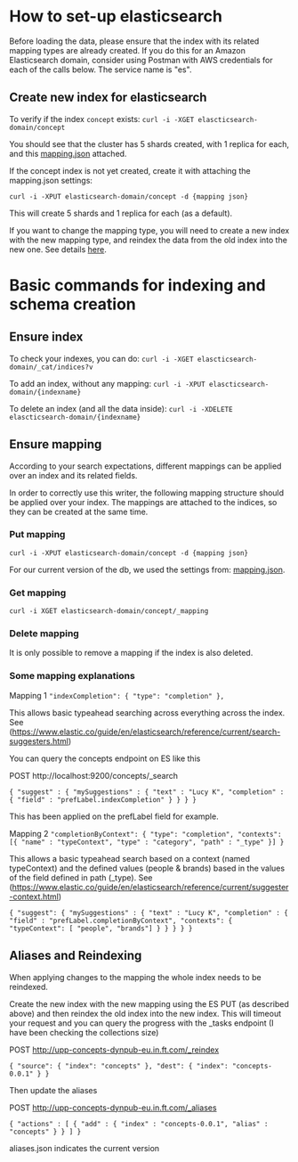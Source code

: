 # How to set-up elasticsearch

Before loading the data, please ensure that the index with its related mapping types are already created.
If you do this for an Amazon Elasticsearch domain, consider using Postman with AWS credentials for each of the calls below. The service name is "es". 

## Create new index for elasticsearch

To verify if the index `concept` exists:
`curl -i -XGET elascticsearch-domain/concept`  

You should see that the cluster has 5 shards created, with 1 replica for each, and this [mapping.json](https://github.com/Financial-Times/concept-rw-elasticsearch/blob/master/mapping.json) attached.

If the concept index is not yet created, create it with attaching the mapping.json settings:

`curl -i -XPUT elasticsearch-domain/concept -d {mapping json}`

This will create 5 shards and 1 replica for each (as a default).

If you want to change the mapping type, you will need to create a new index with the new mapping type, and reindex the data from the old index into the new one. See details [here](https://www.elastic.co/guide/en/elasticsearch/reference/2.3/docs-reindex.html). 

# Basic commands for indexing and schema creation

## Ensure index

To check your indexes, you can do:
`curl -i -XGET elascticsearch-domain/_cat/indices?v`

To add an index, without any mapping:
`curl -i -XPUT elascticsearch-domain/{indexname}`

To delete an index (and all the data inside):
`curl -i -XDELETE elascticsearch-domain/{indexname}`


## Ensure mapping

According to your search expectations, different mappings can be applied over an index and its related fields.

In order to correctly use this writer, the following mapping structure should be applied over your index.
The mappings are attached to the indices, so they can be created at the same time.

### Put mapping
`curl -i -XPUT elasticsearch-domain/concept -d {mapping json}`

For our current version of the db, we used the settings from: [mapping.json](https://github.com/Financial-Times/concept-rw-elasticsearch/blob/master/mapping.json).

### Get mapping
`curl -i XGET elasticsearch-domain/concept/_mapping`

### Delete mapping
It is only possible to remove a mapping if the index is also deleted.

### Some mapping explanations
Mapping 1
`"indexCompletion": {
  "type": "completion"
},`

This allows basic typeahead searching across everything across the index.
See  (https://www.elastic.co/guide/en/elasticsearch/reference/current/search-suggesters.html)

You can query the concepts endpoint on ES like this

POST http://localhost:9200/concepts/_search 

`{
    "suggest" : {
      "mySuggestions" : {
        "text" : "Lucy K",
        "completion" : {
          "field" : "prefLabel.indexCompletion"
        }
      }
    }
}`

This has been applied on the prefLabel field for example.

Mapping 2
`"completionByContext": {
    "type": "completion",
    "contexts": [{
         "name" : "typeContext",
         "type" : "category",
         "path" : "_type"
    }]
}`

This allows a basic typeahead search based on a context (named typeContext) and the defined values (people & brands) based in the values of the field defined in path (_type).
See (https://www.elastic.co/guide/en/elasticsearch/reference/current/suggester-context.html)

    
`{
     "suggest": {
         "mySuggestions" : {
             "text" : "Lucy K",
             "completion" : {
                 "field" : "prefLabel.completionByContext",
                 "contexts": {
                     "typeContext": [ "people", "brands"]
                 }
             }
         }
     }
 }`
 
 
## Aliases and Reindexing

When applying changes to the mapping the whole index needs to be reindexed.

Create the new index with the new mapping using the ES PUT (as described above)
and then reindex the old index into the new index. This will timeout your request and you can query the progress with the _tasks endpoint (I have been checking the collections size)

POST http://upp-concepts-dynpub-eu.in.ft.com/_reindex

`{
  "source": {
    "index": "concepts"
  },
  "dest": {
    "index": "concepts-0.0.1"
  }
}`

Then update the aliases

POST http://upp-concepts-dynpub-eu.in.ft.com/_aliases

`{
  "actions" : [
    {
      "add" : {
        "index" : "concepts-0.0.1",
        "alias" : "concepts"
      }
    }
  ]
}`

aliases.json indicates the current version





